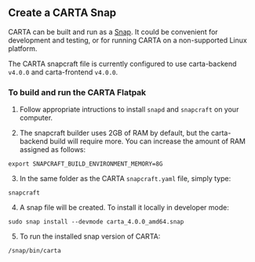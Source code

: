 ## Create a CARTA Snap

CARTA can be built and run as a [Snap](https://snapcraft.io/). It could be convenient for development and testing, or for running CARTA on a non-supported Linux platform.

The CARTA snapcraft file is currently configured to use carta-backend `v4.0.0` and carta-frontend `v4.0.0`.

### To build and run the CARTA Flatpak

1. Follow appropriate intructions to install `snapd` and `snapcraft` on your computer.

2. The snapcraft builder uses 2GB of RAM by default, but the carta-backend build will require more. You can increase the amount of RAM assigned as follows:

```
export SNAPCRAFT_BUILD_ENVIRONMENT_MEMORY=8G
```

3. In the same folder as the CARTA `snapcraft.yaml` file, simply type:

```
snapcraft 
```

4. A snap file will be created. To install it locally in developer mode:

```
sudo snap install --devmode carta_4.0.0_amd64.snap
```

5. To run the installed snap version of CARTA:

```
/snap/bin/carta
```
